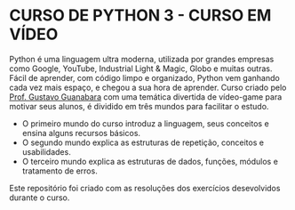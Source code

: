 # CURSO DE PYTHON 3 - CURSO EM VÍDEO

Python é uma linguagem ultra moderna, utilizada por grandes empresas como Google, YouTube, Industrial Light & Magic, Globo e muitas outras. Fácil de aprender, com código limpo e organizado, Python vem ganhando cada vez mais espaço, e chegou a sua hora de aprender. Curso criado pelo [Prof. Gustavo Guanabara](https://www.cursoemvideo.com/) com uma temática divertida de vídeo-game para motivar seus alunos, é dividido em três mundos para facilitar o estudo.

- O primeiro mundo do curso introduz a linguagem, seus conceitos e ensina alguns recursos básicos.
- O segundo mundo explica as estruturas de repetição, conceitos e usabilidades.
- O terceiro mundo explica as estruturas de dados, funções, módulos e tratamento de erros.

Este repositório foi criado com as resoluções dos exercícios desevolvidos durante o curso. 
